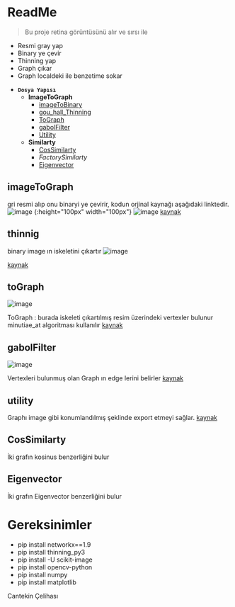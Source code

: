 # ReadMe

> Bu proje retina görüntüsünü alır ve sırsı ile

* Resmi gray yap
* Binary ye çevir
* Thinning yap
* Graph çıkar
* Graph localdeki ile benzetime sokar



- **`Dosya Yapısı`**
    - **ImageToGraph**
      - [imageToBinary](#imageToGraph)  
      - [gou_hall_Thinning](#thinnig)
      - [ToGraph](#toGraph)
      - [gabolFilter](#gabolFilter)
      - [Utility](#utility)
    - **Similarty**
      - [CosSimilarty](#CosSimilarty)
      - _FactorySimilarty_
      - [Eigenvector](#Eigenvector)
    


## imageToGraph
gri resmi alıp onu binaryi ye çevirir, kodun orjinal kaynağı aşağıdaki linktedir. 
![image](https://github.com/cantek41/RetinaRecognition/blob/master/image/A01_1.jpg) {:height="100px" width="100px"}
![image](https://github.com/cantek41/RetinaRecognition/blob/master/image/A01_1_bloodvessel.png) 
[kaynak](https://github.com/getsanjeev/retina-features/blob/master/bloodvessels.py)

## thinnig
binary image ın iskeletini çıkartır
![image](https://github.com/cantek41/RetinaRecognition/blob/master/image/graphh.png)

[kaynak](https://github.com/tastyminerals/thinning_py3)

## toGraph
![image](https://github.com/cantek41/RetinaRecognition/blob/master/image/wwwsde.png)

ToGraph : burada iskeleti çıkartılmış resim üzerindeki vertexler bulunur
minutiae_at algoritması kullanılır
[kaynak](https://github.com/rtshadow/biometrics/blob/master/crossing_number.py)

## gabolFilter
![image](https://github.com/cantek41/RetinaRecognition/blob/master/image/wwwsd.png)

Vertexleri bulunmuş olan Graph ın edge lerini belirler
[kaynak](http://scikit-image.org/docs/dev/auto_examples/edges/plot_skeleton.html#sphx-glr-auto-examples-edges-plot-skeleton-py)

## utility
Graphı image gibi konumlandılmış şeklinde export etmeyi sağlar.
[kaynak](https://github.com/05dirnbe/nefi.git)

## CosSimilarty
İki grafın kosinus benzerliğini bulur

## Eigenvector
İki grafın Eigenvector benzerliğini bulur 


# Gereksinimler
* pip install networkx==1.9
* pip install thinning_py3
* pip install -U scikit-image
* pip install opencv-python
* pip install numpy
* pip install matplotlib

Cantekin Çelihası
